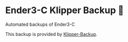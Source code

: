 # Ender3-C Klipper Backup 💾 
Automated backups of Ender3-C 

This backup is provided by [Klipper-Backup](https://github.com/Staubgeborener/klipper-backup).
